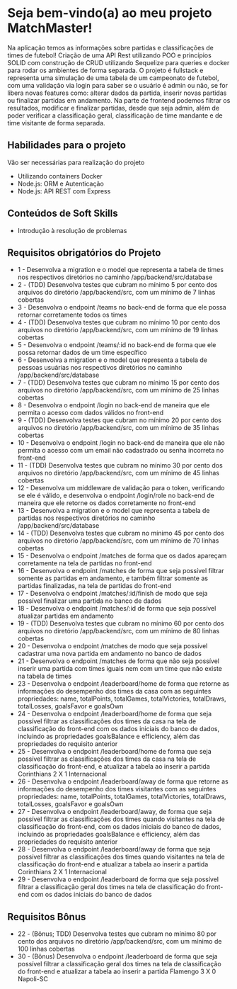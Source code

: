 # Seja bem-vindo(a) ao meu projeto MatchMaster!
Na aplicação temos as informações sobre partidas e classificações de times de futebol!
Criação de uma API Rest utilizando POO e princípios SOLID com construção de CRUD utilizando Sequelize para queries e docker para rodar os ambientes de forma separada.
O projeto é fullstack e representa uma simulação de uma tabela de um campeonato de futebol, com uma validação via login para saber se o usuário é admin ou não, se for libera novas features como: alterar dados da partida, inserir novas partidas ou finalizar partidas em andamento. Na parte de frontend podemos filtrar os resultados, modificar e finalizar partidas, desde que seja admin, além de poder verificar a classificação geral, classificação de time mandante e de time visitante de forma separada.

## Habilidades para o projeto
Vão ser necessárias para realização do projeto
 - Utilizando containers Docker
 - Node.js: ORM e Autenticação
 - Node.js: API REST com Express

## Conteúdos de Soft Skills
 - Introdução à resolução de problemas

## Requisitos obrigatórios do Projeto
 - 1 - Desenvolva a migration e o model que representa a tabela de times nos respectivos diretórios no caminho /app/backend/src/database
 - 2 - (TDD) Desenvolva testes que cubram no mínimo 5 por cento dos arquivos do diretório /app/backend/src, com um mínimo de 7 linhas cobertas
 - 3 - Desenvolva o endpoint /teams no back-end de forma que ele possa retornar corretamente todos os times
 - 4 - (TDD) Desenvolva testes que cubram no mínimo 10 por cento dos arquivos no diretório /app/backend/src, com um mínimo de 19 linhas cobertas
 - 5 - Desenvolva o endpoint /teams/:id no back-end de forma que ele possa retornar dados de um time específico
 - 6 - Desenvolva a migration e o model que representa a tabela de pessoas usuárias nos respectivos diretórios no caminho /app/backend/src/database
 - 7 - (TDD) Desenvolva testes que cubram no mínimo 15 por cento dos arquivos no diretório /app/backend/src, com um mínimo de 25 linhas cobertas
 - 8 - Desenvolva o endpoint /login no back-end de maneira que ele permita o acesso com dados válidos no front-end
 - 9 - (TDD) Desenvolva testes que cubram no mínimo 20 por cento dos arquivos no diretório /app/backend/src, com um mínimo de 35 linhas cobertas
 - 10 - Desenvolva o endpoint /login no back-end de maneira que ele não permita o acesso com um email não cadastrado ou senha incorreta no front-end
 - 11 - (TDD) Desenvolva testes que cubram no mínimo 30 por cento dos arquivos no diretório /app/backend/src, com um mínimo de 45 linhas cobertas
 - 12 - Desenvolva um middleware de validação para o token, verificando se ele é válido, e desenvolva o endpoint /login/role no back-end de maneira que ele retorne os dados corretamente no front-end
 - 13 - Desenvolva a migration e o model que representa a tabela de partidas nos respectivos diretórios no caminho /app/backend/src/database
 - 14 - (TDD) Desenvolva testes que cubram no mínimo 45 por cento dos arquivos no diretório /app/backend/src, com um mínimo de 70 linhas cobertas
 - 15 - Desenvolva o endpoint /matches de forma que os dados apareçam corretamente na tela de partidas no front-end
 - 16 - Desenvolva o endpoint /matches de forma que seja possível filtrar somente as partidas em andamento, e também filtrar somente as partidas finalizadas, na tela de partidas do front-end
 - 17 - Desenvolva o endpoint /matches/:id/finish de modo que seja possível finalizar uma partida no banco de dados
 - 18 - Desenvolva o endpoint /matches/:id de forma que seja possível atualizar partidas em andamento
 - 19 - (TDD) Desenvolva testes que cubram no mínimo 60 por cento dos arquivos no diretório /app/backend/src, com um mínimo de 80 linhas cobertas
 - 20 - Desenvolva o endpoint /matches de modo que seja possível cadastrar uma nova partida em andamento no banco de dados
 - 21 - Desenvolva o endpoint /matches de forma que não seja possível inserir uma partida com times iguais nem com um time que não existe na tabela de times
 - 23 - Desenvolva o endpoint /leaderboard/home de forma que retorne as informações do desempenho dos times da casa com as seguintes propriedades: name, totalPoints, totalGames, totalVictories, totalDraws, totalLosses, goalsFavor e goalsOwn
 - 24 - Desenvolva o endpoint /leaderboard/home de forma que seja possível filtrar as classificações dos times da casa na tela de classificação do front-end com os dados iniciais do banco de dados, incluindo as propriedades goalsBalance e efficiency, além das propriedades do requisito anterior
 - 25 - Desenvolva o endpoint /leaderboard/home de forma que seja possível filtrar as classificações dos times da casa na tela de classificação do front-end, e atualizar a tabela ao inserir a partida Corinthians 2 X 1 Internacional
 - 26 - Desenvolva o endpoint /leaderboard/away de forma que retorne as informações do desempenho dos times visitantes com as seguintes propriedades: name, totalPoints, totalGames, totalVictories, totalDraws, totalLosses, goalsFavor e goalsOwn
 - 27 - Desenvolva o endpoint /leaderboard/away, de forma que seja possível filtrar as classificações dos times quando visitantes na tela de classificação do front-end, com os dados iniciais do banco de dados, incluindo as propriedades goalsBalance e efficiency, além das propriedades do requisito anterior
 - 28 - Desenvolva o endpoint /leaderboard/away de forma que seja possível filtrar as classificações dos times quando visitantes na tela de classificação do front-end e atualizar a tabela ao inserir a partida Corinthians 2 X 1 Internacional
 - 29 - Desenvolva o endpoint /leaderboard de forma que seja possível filtrar a classificação geral dos times na tela de classificação do front-end com os dados iniciais do banco de dados
## Requisitos Bônus
 - 22 - (Bônus; TDD) Desenvolva testes que cubram no mínimo 80 por cento dos arquivos no diretório /app/backend/src, com um mínimo de 100 linhas cobertas
 - 30 - (Bônus) Desenvolva o endpoint /leaderboard de forma que seja possível filtrar a classificação geral dos times na tela de classificação do front-end e atualizar a tabela ao inserir a partida Flamengo 3 X 0 Napoli-SC
